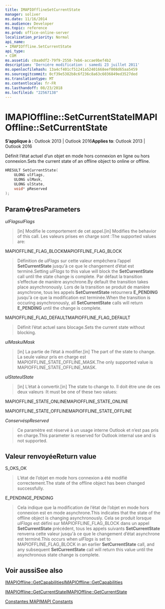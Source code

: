```yaml
---
title: IMAPIOfflineSetCurrentState
manager: soliver
ms.date: 11/16/2014
ms.audience: Developer
ms.topic: reference
ms.prod: office-online-server
localization_priority: Normal
api_name:
- IMAPIOffline.SetCurrentState
api_type:
- COM
ms.assetid: c0aa0df2-79f9-2558-7eb6-accae9bef4b2
description: 'Derniére modification : samedi 23 juillet 2011'
ms.openlocfilehash: 13a4cf401cf51241a52401668eef008d65aa5459
ms.sourcegitcommit: 0cf39e5382b8c6f236c8a63c6036849ed3527ded
ms.translationtype: MT
ms.contentlocale: fr-FR
ms.lasthandoff: 08/23/2018
ms.locfileid: "22567138"
---
```

# <a name="imapiofflinesetcurrentstate"></a><span data-ttu-id="61819-103">IMAPIOffline::SetCurrentState</span><span class="sxs-lookup"><span data-stu-id="61819-103">IMAPIOffline::SetCurrentState</span></span>

  
  
<span data-ttu-id="61819-104">**S’applique à** : Outlook 2013 | Outlook 2016</span><span class="sxs-lookup"><span data-stu-id="61819-104">**Applies to**: Outlook 2013 | Outlook 2016</span></span> 
  
<span data-ttu-id="61819-105">Définit l’état actuel d’un objet en mode hors connexion en ligne ou hors connexion.</span><span class="sxs-lookup"><span data-stu-id="61819-105">Sets the current state of an offline object to online or offline.</span></span>
  
```cpp
HRESULT SetCurrentState( 
    ULONG ulFlags, 
    ULONG ulMask, 
    ULONG ulState, 
    void* pReserved 
);
```

## <a name="parameters"></a><span data-ttu-id="61819-106">Param�tres</span><span class="sxs-lookup"><span data-stu-id="61819-106">Parameters</span></span>

 <span data-ttu-id="61819-107">_ulFlags_</span><span class="sxs-lookup"><span data-stu-id="61819-107">_ulFlags_</span></span>
  
> <span data-ttu-id="61819-108">[in] Modifie le comportement de cet appel.</span><span class="sxs-lookup"><span data-stu-id="61819-108">[in] Modifies the behavior of this call.</span></span> <span data-ttu-id="61819-109">Les valeurs prises en charge sont :</span><span class="sxs-lookup"><span data-stu-id="61819-109">The supported values are:</span></span>
    
<span data-ttu-id="61819-110">MAPIOFFLINE_FLAG_BLOCK</span><span class="sxs-lookup"><span data-stu-id="61819-110">MAPIOFFLINE_FLAG_BLOCK</span></span>
  
> <span data-ttu-id="61819-111">Définition de _ulFlags_ sur cette valeur empêchera l’appel **SetCurrentState** jusqu'à ce que le changement d’état est terminé.</span><span class="sxs-lookup"><span data-stu-id="61819-111">Setting  _ulFlags_ to this value will block the **SetCurrentState** call until the state change is complete.</span></span> <span data-ttu-id="61819-112">Par défaut la transition s’effectue de manière asynchrone.</span><span class="sxs-lookup"><span data-stu-id="61819-112">By default the transition takes place asynchronously.</span></span> <span data-ttu-id="61819-113">Lors de la transition se produit de manière asynchrone, tous les appels **SetCurrentState** retournera **E_PENDING** jusqu'à ce que la modification est terminée.</span><span class="sxs-lookup"><span data-stu-id="61819-113">When the transition is occuring asynchronously, all **SetCurrentState** calls will return **E_PENDING** until the change is complete.</span></span> 
    
<span data-ttu-id="61819-114">MAPIOFFLINE_FLAG_DEFAULT</span><span class="sxs-lookup"><span data-stu-id="61819-114">MAPIOFFLINE_FLAG_DEFAULT</span></span>
  
> <span data-ttu-id="61819-115">Définit l’état actuel sans blocage.</span><span class="sxs-lookup"><span data-stu-id="61819-115">Sets the current state without blocking.</span></span>
    
 <span data-ttu-id="61819-116">_ulMask_</span><span class="sxs-lookup"><span data-stu-id="61819-116">_ulMask_</span></span>
  
> <span data-ttu-id="61819-117">[in] La partie de l’état à modifier.</span><span class="sxs-lookup"><span data-stu-id="61819-117">[in] The part of the state to change.</span></span> <span data-ttu-id="61819-118">La seule valeur pris en charge est MAPIOFFLINE_STATE_OFFLINE_MASK.</span><span class="sxs-lookup"><span data-stu-id="61819-118">The only supported value is MAPIOFFLINE_STATE_OFFLINE_MASK.</span></span>
    
 <span data-ttu-id="61819-119">_ulState_</span><span class="sxs-lookup"><span data-stu-id="61819-119">_ulState_</span></span>
  
> <span data-ttu-id="61819-120">[in] L’état à convertir.</span><span class="sxs-lookup"><span data-stu-id="61819-120">[in] The state to change to.</span></span> <span data-ttu-id="61819-121">Il doit être une de ces deux valeurs :</span><span class="sxs-lookup"><span data-stu-id="61819-121">It must be one of these two values:</span></span>
    
<span data-ttu-id="61819-122">MAPIOFFLINE_STATE_ONLINE</span><span class="sxs-lookup"><span data-stu-id="61819-122">MAPIOFFLINE_STATE_ONLINE</span></span>
  
> 
    
<span data-ttu-id="61819-123">MAPIOFFLINE_STATE_OFFLINE</span><span class="sxs-lookup"><span data-stu-id="61819-123">MAPIOFFLINE_STATE_OFFLINE</span></span>
  
> 
    
 <span data-ttu-id="61819-124">_Conservés_</span><span class="sxs-lookup"><span data-stu-id="61819-124">_pReserved_</span></span>
  
> <span data-ttu-id="61819-125">Ce paramètre est réservé à un usage interne Outlook et n’est pas pris en charge.</span><span class="sxs-lookup"><span data-stu-id="61819-125">This parameter is reserved for Outlook internal use and is not supported.</span></span> 
    
## <a name="return-value"></a><span data-ttu-id="61819-126">Valeur renvoyée</span><span class="sxs-lookup"><span data-stu-id="61819-126">Return value</span></span>

<span data-ttu-id="61819-127">S_OK</span><span class="sxs-lookup"><span data-stu-id="61819-127">S_OK</span></span>
  
> <span data-ttu-id="61819-128">L’état de l’objet en mode hors connexion a été modifié correctement.</span><span class="sxs-lookup"><span data-stu-id="61819-128">The state of the offline object has been changed successfully.</span></span>
    
<span data-ttu-id="61819-129">E_PENDING</span><span class="sxs-lookup"><span data-stu-id="61819-129">E_PENDING</span></span>
  
> <span data-ttu-id="61819-130">Cela indique que la modification de l’état de l’objet en mode hors connexion est en mode asynchrone.</span><span class="sxs-lookup"><span data-stu-id="61819-130">This indicates that the state of the offline object is changing asynchronously.</span></span> <span data-ttu-id="61819-131">Cela se produit lorsque _ulFlags_ est défini sur MAPIOFFLINE_FLAG_BLOCK dans un appel **SetCurrentState** précédent, tous les appels suivants **SetCurrentState** renverra cette valeur jusqu'à ce que le changement d’état asynchrone est terminé.</span><span class="sxs-lookup"><span data-stu-id="61819-131">This occurs when  _ulFlags_ is set to MAPIOFFLINE_FLAG_BLOCK in an earlier **SetCurrentState** call, and any subsequent **SetCurrentState** call will return this value until the asynchronous state change is complete.</span></span> 
    
## <a name="see-also"></a><span data-ttu-id="61819-132">Voir aussi</span><span class="sxs-lookup"><span data-stu-id="61819-132">See also</span></span>



[<span data-ttu-id="61819-133">IMAPIOffline::GetCapabilities</span><span class="sxs-lookup"><span data-stu-id="61819-133">IMAPIOffline::GetCapabilities</span></span>](imapioffline-getcapabilities.md)
  
[<span data-ttu-id="61819-134">IMAPIOffline::GetCurrentState</span><span class="sxs-lookup"><span data-stu-id="61819-134">IMAPIOffline::GetCurrentState</span></span>](imapioffline-getcurrentstate.md)


[<span data-ttu-id="61819-135">Constantes MAPI</span><span class="sxs-lookup"><span data-stu-id="61819-135">MAPI Constants</span></span>](mapi-constants.md)

